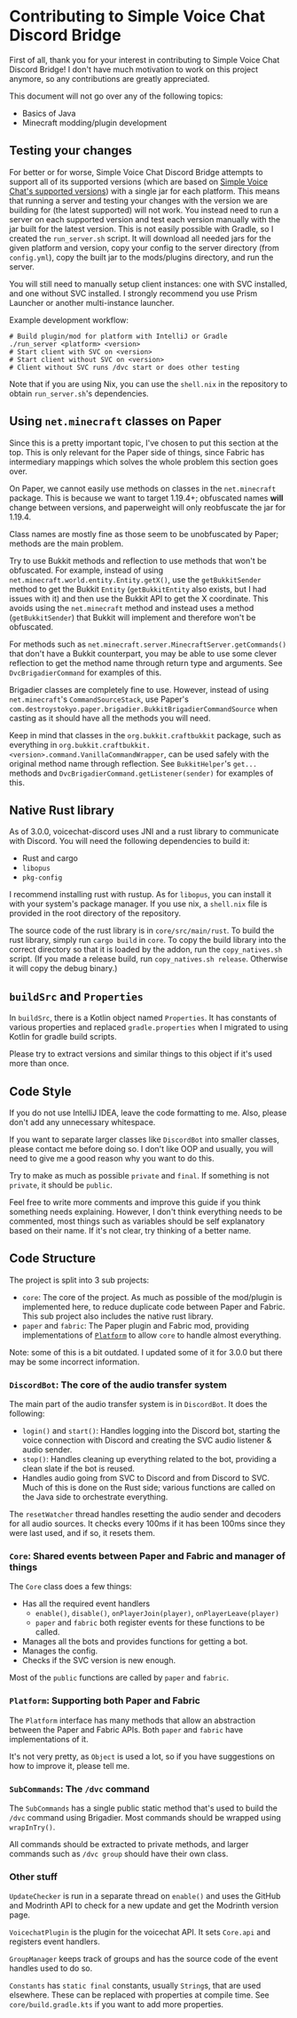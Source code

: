 # Contributing to Simple Voice Chat Discord Bridge

First of all, thank you for your interest in contributing to Simple Voice Chat Discord Bridge! I don't have much motivation to work on this project anymore, so any contributions are greatly
appreciated.

This document will not go over any of the following topics:

-   Basics of Java
-   Minecraft modding/plugin development

## Testing your changes

For better or for worse, Simple Voice Chat Discord Bridge attempts to support all of its supported versions (which are based on [Simple Voice Chat's supported versions](https://modrepo.de/minecraft/voicechat/wiki/supported_versions)) with a single jar for each platform. This means that running a server and testing your changes with the version we are building for (the latest supported) will not work. You instead need to run a server on each supported version and test each version manually with the jar built for the latest version. This is not easily possible with Gradle, so I created the `run_server.sh` script. It will download all needed jars for the given platform and version, copy your config to the server directory (from `config.yml`), copy the built jar to the mods/plugins directory, and run the server.

You will still need to manually setup client instances: one with SVC installed, and one without SVC installed. I strongly recommend you use Prism Launcher or another multi-instance launcher.

Example development workflow:

```
# Build plugin/mod for platform with IntelliJ or Gradle
./run_server <platform> <version>
# Start client with SVC on <version>
# Start client without SVC on <version>
# Client without SVC runs /dvc start or does other testing
```

Note that if you are using Nix, you can use the `shell.nix` in the repository to obtain `run_server.sh`'s dependencies.

## Using `net.minecraft` classes on Paper

Since this is a pretty important topic, I've chosen to put this section at the top. This is only relevant for the Paper side of things, since Fabric has intermediary mappings which solves the whole
problem this section goes over.

On Paper, we cannot easily use methods on classes in the `net.minecraft` package. This is because we want to target 1.19.4+; obfuscated names **will** change between versions, and paperweight will
only reobfuscate the jar for 1.19.4.

Class names are mostly fine as those seem to be unobfuscated by Paper; methods are the main problem.

Try to use Bukkit methods and reflection to use methods that won't be obfuscated. For example, instead of using `net.minecraft.world.entity.Entity.getX()`, use the `getBukkitSender` method to get the
Bukkit `Entity` (`getBukkitEntity` also exists, but I had issues with it) and then use the Bukkit API to get the X coordinate. This avoids using the `net.minecraft` method and instead uses a method
(`getBukkitSender`) that Bukkit will implement and therefore won't be obfuscated.

For methods such as `net.minecraft.server.MinecraftServer.getCommands()` that don't have a Bukkit counterpart, you may be able to use some clever reflection to get the method name through return type
and arguments. See `DvcBrigadierCommand` for examples of this.

Brigadier classes are completely fine to use. However, instead of using `net.minecraft`'s `CommandSourceStack`, use Paper's `com.destroystokyo.paper.brigadier.BukkitBrigadierCommandSource` when
casting as it should have all the methods you will need.

Keep in mind that classes in the `org.bukkit.craftbukkit` package, such as everything in `org.bukkit.craftbukkit.<version>.command.VanillaCommandWrapper`, can be used safely with the original method
name through reflection. See `BukkitHelper`'s `get...` methods and `DvcBrigadierCommand.getListener(sender)` for examples of this.

## Native Rust library

As of 3.0.0, voicechat-discord uses JNI and a rust library to communicate with Discord. You will need the following dependencies to build it:

-   Rust and cargo
-   `libopus`
-   `pkg-config`

I recommend installing rust with rustup. As for `libopus`, you can install it with your system's package manager. If you use nix, a `shell.nix` file is provided in the root directory of the repository.

The source code of the rust library is in `core/src/main/rust`. To build the rust library, simply run `cargo build` in `core`. To copy the build library into the correct directory so that it is loaded
by the addon, run the `copy_natives.sh` script. (If you made a release build, run `copy_natives.sh release`. Otherwise it will copy the debug binary.)

## `buildSrc` and `Properties`

In `buildSrc`, there is a Kotlin object named `Properties`. It has constants of various properties and replaced `gradle.properties` when I migrated to using Kotlin for gradle build scripts.

Please try to extract versions and similar things to this object if it's used more than once.

## Code Style

If you do not use IntelliJ IDEA, leave the code formatting to me. Also, please don't add any unnecessary whitespace.

If you want to separate larger classes like `DiscordBot` into smaller classes, please contact me before doing so. I don't like OOP and usually, you will need to give me a good reason why you want to
do this.

Try to make as much as possible `private` and `final`. If something is not `private`, it should be `public`.

Feel free to write more comments and improve this guide if you think something needs explaining. However, I don't think everything needs to be commented, most things such as variables should be self
explanatory based on their name. If it's not clear, try thinking of a better name.

## Code Structure

The project is split into 3 sub projects:

-   `core`: The core of the project. As much as possible of the mod/plugin is implemented here, to reduce duplicate code between Paper and Fabric. This sub project also includes the native rust
    library.
-   `paper` and `fabric`: The Paper plugin and Fabric mod, providing implementations of [`Platform`](#platform-supporting-both-paper-and-fabric) to allow `core` to handle almost everything.

Note: some of this is a bit outdated. I updated some of it for 3.0.0 but there may be some incorrect information.

### `DiscordBot`: The core of the audio transfer system

The main part of the audio transfer system is in `DiscordBot`. It does the following:

-   `login()` and `start()`: Handles logging into the Discord bot, starting the voice connection with Discord and creating the SVC audio listener & audio sender.
-   `stop()`: Handles cleaning up everything related to the bot, providing a clean slate if the bot is reused.
-   Handles audio going from SVC to Discord and from Discord to SVC. Much of this is done on the Rust side; various functions are called on the Java side to orchestrate everything.

The `resetWatcher` thread handles resetting the audio sender and decoders for all audio sources. It checks every 100ms if it has been 100ms since they were last used, and if so, it resets them.

### `Core`: Shared events between Paper and Fabric and manager of things

The `Core` class does a few things:

-   Has all the required event handlers
    -   `enable()`, `disable()`, `onPlayerJoin(player)`, `onPlayerLeave(player)`
    -   `paper` and `fabric` both register events for these functions to be called.
-   Manages all the bots and provides functions for getting a bot.
-   Manages the config.
-   Checks if the SVC version is new enough.

Most of the `public` functions are called by `paper` and `fabric`.

### `Platform`: Supporting both Paper and Fabric

The `Platform` interface has many methods that allow an abstraction between the Paper and Fabric APIs. Both `paper` and `fabric` have implementations of it.

It's not very pretty, as `Object` is used a lot, so if you have suggestions on how to improve it, please tell me.

### `SubCommands`: The `/dvc` command

The `SubCommands` has a single public static method that's used to build the `/dvc` command using Brigadier. Most commands should be wrapped using `wrapInTry()`.

All commands should be extracted to private methods, and larger commands such as `/dvc group` should have their own class.

### Other stuff

`UpdateChecker` is run in a separate thread on `enable()` and uses the GitHub and Modrinth API to check for a new update and get the Modrinth version page.

`VoicechatPlugin` is the plugin for the voicechat API. It sets `Core.api` and registers event handlers.

`GroupManager` keeps track of groups and has the source code of the event handles used to do so.

`Constants` has `static final` constants, usually `String`s, that are used elsewhere. These can be replaced with properties at compile time. See `core/build.gradle.kts` if you want to add more
properties.
